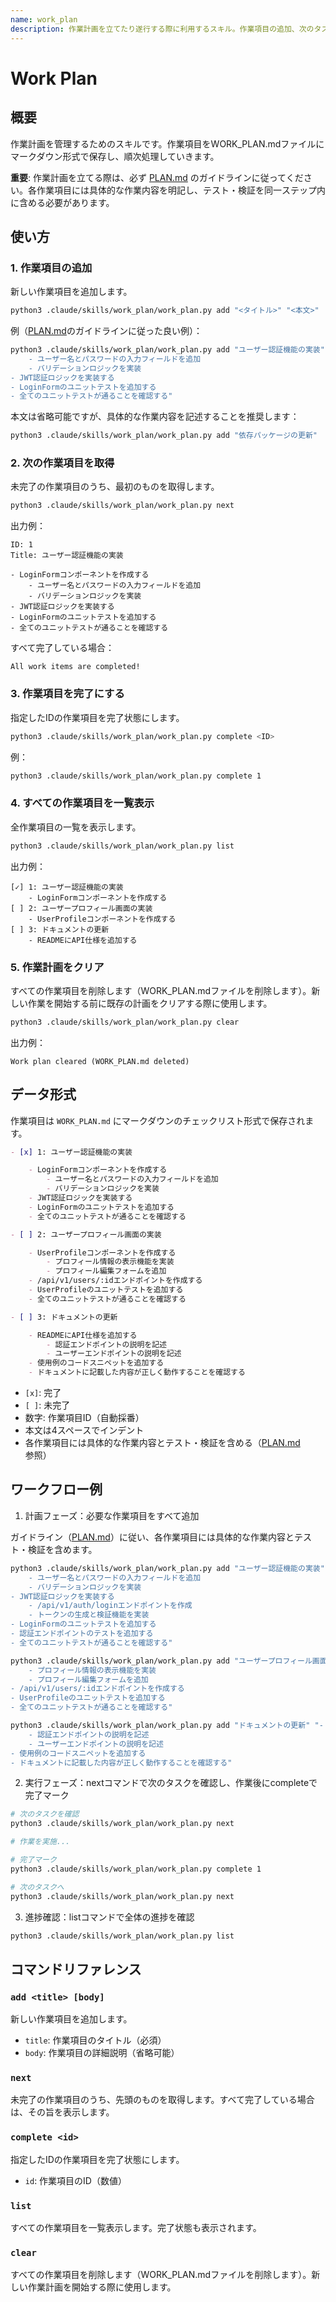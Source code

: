 ```yaml
---
name: work_plan
description: 作業計画を立てたり遂行する際に利用するスキル。作業項目の追加、次のタスク取得、完了マークなどの機能を提供します。
---
```


# Work Plan

## 概要

作業計画を管理するためのスキルです。作業項目をWORK_PLAN.mdファイルにマークダウン形式で保存し、順次処理していきます。

**重要**: 作業計画を立てる際は、必ず [PLAN.md](./PLAN.md) のガイドラインに従ってください。各作業項目には具体的な作業内容を明記し、テスト・検証を同一ステップ内に含める必要があります。

## 使い方

### 1. 作業項目の追加

新しい作業項目を追加します。

```bash
python3 .claude/skills/work_plan/work_plan.py add "<タイトル>" "<本文>"
```

例（[PLAN.md](./PLAN.md)のガイドラインに従った良い例）：
```bash
python3 .claude/skills/work_plan/work_plan.py add "ユーザー認証機能の実装" "- LoginFormコンポーネントを作成する
    - ユーザー名とパスワードの入力フィールドを追加
    - バリデーションロジックを実装
- JWT認証ロジックを実装する
- LoginFormのユニットテストを追加する
- 全てのユニットテストが通ることを確認する"
```

本文は省略可能ですが、具体的な作業内容を記述することを推奨します：
```bash
python3 .claude/skills/work_plan/work_plan.py add "依存パッケージの更新"
```

### 2. 次の作業項目を取得

未完了の作業項目のうち、最初のものを取得します。

```bash
python3 .claude/skills/work_plan/work_plan.py next
```

出力例：
```
ID: 1
Title: ユーザー認証機能の実装

- LoginFormコンポーネントを作成する
    - ユーザー名とパスワードの入力フィールドを追加
    - バリデーションロジックを実装
- JWT認証ロジックを実装する
- LoginFormのユニットテストを追加する
- 全てのユニットテストが通ることを確認する
```

すべて完了している場合：
```
All work items are completed!
```

### 3. 作業項目を完了にする

指定したIDの作業項目を完了状態にします。

```bash
python3 .claude/skills/work_plan/work_plan.py complete <ID>
```

例：
```bash
python3 .claude/skills/work_plan/work_plan.py complete 1
```

### 4. すべての作業項目を一覧表示

全作業項目の一覧を表示します。

```bash
python3 .claude/skills/work_plan/work_plan.py list
```

出力例：
```
[✓] 1: ユーザー認証機能の実装
    - LoginFormコンポーネントを作成する
[ ] 2: ユーザープロフィール画面の実装
    - UserProfileコンポーネントを作成する
[ ] 3: ドキュメントの更新
    - READMEにAPI仕様を追加する
```

### 5. 作業計画をクリア

すべての作業項目を削除します（WORK_PLAN.mdファイルを削除します）。新しい作業を開始する前に既存の計画をクリアする際に使用します。

```bash
python3 .claude/skills/work_plan/work_plan.py clear
```

出力例：
```
Work plan cleared (WORK_PLAN.md deleted)
```

## データ形式

作業項目は `WORK_PLAN.md` にマークダウンのチェックリスト形式で保存されます。

```markdown
- [x] 1: ユーザー認証機能の実装

    - LoginFormコンポーネントを作成する
        - ユーザー名とパスワードの入力フィールドを追加
        - バリデーションロジックを実装
    - JWT認証ロジックを実装する
    - LoginFormのユニットテストを追加する
    - 全てのユニットテストが通ることを確認する

- [ ] 2: ユーザープロフィール画面の実装

    - UserProfileコンポーネントを作成する
        - プロフィール情報の表示機能を実装
        - プロフィール編集フォームを追加
    - /api/v1/users/:idエンドポイントを作成する
    - UserProfileのユニットテストを追加する
    - 全てのユニットテストが通ることを確認する

- [ ] 3: ドキュメントの更新

    - READMEにAPI仕様を追加する
        - 認証エンドポイントの説明を記述
        - ユーザーエンドポイントの説明を記述
    - 使用例のコードスニペットを追加する
    - ドキュメントに記載した内容が正しく動作することを確認する
```

- `[x]`: 完了
- `[ ]`: 未完了
- 数字: 作業項目ID（自動採番）
- 本文は4スペースでインデント
- 各作業項目には具体的な作業内容とテスト・検証を含める（[PLAN.md](./PLAN.md)参照）

## ワークフロー例

1. 計画フェーズ：必要な作業項目をすべて追加

ガイドライン（[PLAN.md](./PLAN.md)）に従い、各作業項目には具体的な作業内容とテスト・検証を含めます。

```bash
python3 .claude/skills/work_plan/work_plan.py add "ユーザー認証機能の実装" "- LoginFormコンポーネントを作成する
    - ユーザー名とパスワードの入力フィールドを追加
    - バリデーションロジックを実装
- JWT認証ロジックを実装する
    - /api/v1/auth/loginエンドポイントを作成
    - トークンの生成と検証機能を実装
- LoginFormのユニットテストを追加する
- 認証エンドポイントのテストを追加する
- 全てのユニットテストが通ることを確認する"

python3 .claude/skills/work_plan/work_plan.py add "ユーザープロフィール画面の実装" "- UserProfileコンポーネントを作成する
    - プロフィール情報の表示機能を実装
    - プロフィール編集フォームを追加
- /api/v1/users/:idエンドポイントを作成する
- UserProfileのユニットテストを追加する
- 全てのユニットテストが通ることを確認する"

python3 .claude/skills/work_plan/work_plan.py add "ドキュメントの更新" "- READMEにAPI仕様を追加する
    - 認証エンドポイントの説明を記述
    - ユーザーエンドポイントの説明を記述
- 使用例のコードスニペットを追加する
- ドキュメントに記載した内容が正しく動作することを確認する"
```

2. 実行フェーズ：nextコマンドで次のタスクを確認し、作業後にcompleteで完了マーク

```bash
# 次のタスクを確認
python3 .claude/skills/work_plan/work_plan.py next

# 作業を実施...

# 完了マーク
python3 .claude/skills/work_plan/work_plan.py complete 1

# 次のタスクへ
python3 .claude/skills/work_plan/work_plan.py next
```

3. 進捗確認：listコマンドで全体の進捗を確認

```bash
python3 .claude/skills/work_plan/work_plan.py list
```

## コマンドリファレンス

### `add <title> [body]`
新しい作業項目を追加します。

- `title`: 作業項目のタイトル（必須）
- `body`: 作業項目の詳細説明（省略可能）

### `next`
未完了の作業項目のうち、先頭のものを取得します。すべて完了している場合は、その旨を表示します。

### `complete <id>`
指定したIDの作業項目を完了状態にします。

- `id`: 作業項目のID（数値）

### `list`
すべての作業項目を一覧表示します。完了状態も表示されます。

### `clear`
すべての作業項目を削除します（WORK_PLAN.mdファイルを削除します）。新しい作業計画を開始する際に使用します。
